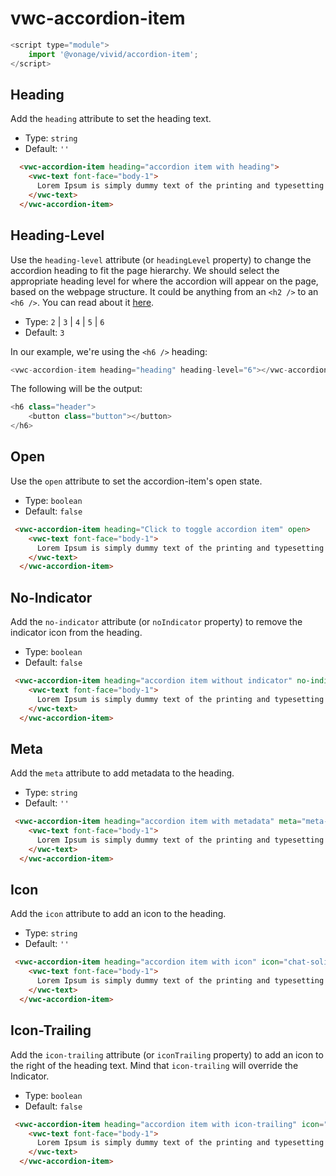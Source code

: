 # vwc-accordion-item

```js
<script type="module">
    import '@vonage/vivid/accordion-item';
</script>
```
## Heading
Add the `heading` attribute to set the heading text.

- Type: `string`
- Default: `''`
  
```html preview
  <vwc-accordion-item heading="accordion item with heading">
    <vwc-text font-face="body-1">
      Lorem Ipsum is simply dummy text of the printing and typesetting industry.
    </vwc-text>
  </vwc-accordion-item>
```

## Heading-Level
Use the `heading-level` attribute (or `headingLevel` property) to change the accordion heading to fit the page hierarchy. We should select the appropriate heading level for where the accordion will appear on the page, based on the webpage structure. It could be anything from an `<h2 />` to an `<h6 />`. You can read about it [here](https://developer.mozilla.org/en-US/docs/Web/HTML/Element/Heading_Elements).

- Type: `2` | `3` | `4` | `5` | `6`
- Default: `3`

In our example, we're using the `<h6 />` heading:
```js
<vwc-accordion-item heading="heading" heading-level="6"></vwc-accordion-item>
```
The following will be the output:
```js
<h6 class="header">
	<button class="button"></button>
</h6>
```
## Open
Use the `open` attribute to set the accordion-item's open state.

- Type: `boolean`
- Default: `false`

```html preview
 <vwc-accordion-item heading="Click to toggle accordion item" open>
    <vwc-text font-face="body-1">
      Lorem Ipsum is simply dummy text of the printing and typesetting industry.
    </vwc-text>
  </vwc-accordion-item>
```
## No-Indicator
Add the `no-indicator` attribute (or `noIndicator` property) to remove the indicator icon from the heading.

- Type: `boolean`
- Default: `false`

```html preview
 <vwc-accordion-item heading="accordion item without indicator" no-indicator>
    <vwc-text font-face="body-1">
      Lorem Ipsum is simply dummy text of the printing and typesetting industry.
    </vwc-text>
  </vwc-accordion-item>
```
## Meta
Add the `meta` attribute to add metadata to the heading. 

- Type: `string`
- Default: `''`

```html preview
 <vwc-accordion-item heading="accordion item with metadata" meta="meta-data">
    <vwc-text font-face="body-1">
      Lorem Ipsum is simply dummy text of the printing and typesetting industry.
    </vwc-text>
  </vwc-accordion-item>
```

## Icon
Add the `icon` attribute to add an icon to the heading. 

- Type: `string`
- Default: `''`

```html preview
 <vwc-accordion-item heading="accordion item with icon" icon="chat-solid">
    <vwc-text font-face="body-1">
      Lorem Ipsum is simply dummy text of the printing and typesetting industry.
    </vwc-text>
  </vwc-accordion-item>
```

## Icon-Trailing
Add the `icon-trailing` attribute (or `iconTrailing` property) to add an icon to the right of the heading text.  Mind that `icon-trailing` will override the Indicator.

- Type: `boolean`
- Default: `false`

```html preview
 <vwc-accordion-item heading="accordion item with icon-trailing" icon="chat-solid" icon-trailing>
    <vwc-text font-face="body-1">
      Lorem Ipsum is simply dummy text of the printing and typesetting industry.
    </vwc-text>
  </vwc-accordion-item>
```